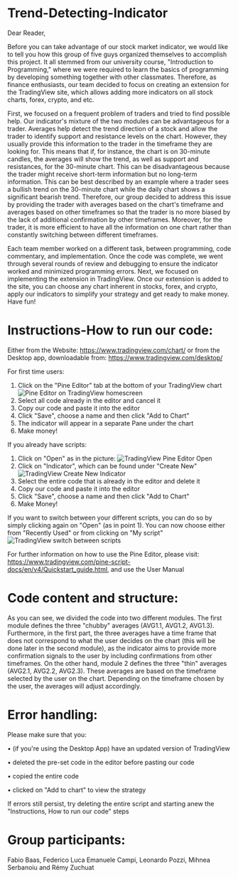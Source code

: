 # Trend-Detecting-Indicator
Dear Reader, 

Before you can take advantage of our stock market indicator, we would like to tell you how this group of five guys organized themselves to accomplish this project. It all stemmed from our university course, "Introduction to Programming," where we were required to learn the basics of programming by developing something together with other classmates. Therefore, as finance enthusiasts, our team decided to focus on creating an extension for the TradingView site, which allows adding more indicators on all stock charts, forex, crypto, and etc.

First, we focused on a frequent problem of traders and tried to find possible help. Our indicator's mixture of the two modules can be advantageous for a trader. Averages help detect the trend direction of a stock and allow the trader to identify support and resistance levels on the chart. However, they usually provide this information to the trader in the timeframe they are looking for. This means that if, for instance, the chart is on 30-minute candles, the averages will show the trend, as well as support and resistances, for the 30-minute chart. This can be disadvantageous because the trader might receive short-term information but no long-term information. This can be best described by an example where a trader sees a bullish trend on the 30-minute chart while the daily chart shows a significant bearish trend. Therefore, our group decided to address this issue by providing the trader with  averages based on the chart's timeframe and averages based on other timeframes so that the trader is no more biased by the lack of additional confirmation by other timeframes. Moreover, for the trader, it is more efficient to have all the information on one chart rather than constantly switching between different timeframes.

Each team member worked on a different task, between programming, code commentary, and implementation. Once the code was complete, we went through several rounds of review and debugging to ensure the indicator worked and minimized programming errors. Next, we focused on implementing the extension in TradingView. Once our extension is added to the site, you can choose any chart inherent in stocks, forex, and crypto, apply our indicators to simplify your strategy and get ready to make money. Have fun!

# Instructions-How to run our code:
Either from the Website: https://www.tradingview.com/chart/ or from the Desktop app, downloadable from: https://www.tradingview.com/desktop/

For first time users:
1. Click on the "Pine Editor" tab at the bottom of your TradingView chart ![Pine Editor on TradingView homescreen](https://user-images.githubusercontent.com/119878846/208310345-b82edf52-ad16-4ced-8206-4ed9fe38f8b5.png)
2. Select all code already in the editor and cancel it
3. Copy our code and paste it into the editor
4. Click "Save", choose a name and then click "Add to Chart"
5. The indicator will appear in a separate Pane under the chart
6. Make money!

If you already have scripts:
1. Click on "Open" as in the picture: ![TradingView Pine Editor Open](https://user-images.githubusercontent.com/119878846/208376735-66f19cd8-7cae-4b72-a6a3-cd18bd20aa57.png)
2. Click on "Indicator", which can be found under "Create New" ![TradingView Create New Indicator](<img src="https://user-images.githubusercontent.com/119878846/208376927-19e0136c-ef78-4fd8-99e3-208327c196d0.png" width="50" />)
3. Select the entire code that is already in the editor and delete it
4. Copy our code and paste it into the editor
5. Click "Save", choose a name and then click "Add to Chart"
6. Make Money!

If you want to switch between your different scripts, you can do so by simply clicking
again on "Open" (as in point 1). You can now choose either from "Recently Used" or from
clicking on "My script"![TradingView switch between scripts](https://user-images.githubusercontent.com/119878846/208377781-cd0d05e6-10c7-4118-8568-3bb8ccbeb7f6.png)

For further information on how to use the Pine Editor, please visit: https://www.tradingview.com/pine-script-docs/en/v4/Quickstart_guide.html,
and use the User Manual

# Code content and structure:
As you can see, we divided the code into two different modules. The first module defines the three "chubby" averages (AVG1.1, AVG1.2, AVG1.3). Furthermore, in the first part, the three averages have a time frame that does not correspond to what the user decides on the chart (this will be done later in the second module), as the indicator aims to provide more confirmation signals to the user by including confirmations from other timeframes.
On the other hand, module 2 defines the three "thin" averages (AVG2.1, AVG2.2, AVG2.3). These averages are based on the timeframe selected by the user on the chart. Depending on the timeframe chosen by the user, the averages will adjust accordingly.

# Error handling: 
Please make sure that you:

• (if you're using the Desktop App) have an updated version of TradingView

• deleted the pre-set code in the editor before pasting our code

• copied the entire code

• clicked on "Add to chart" to view the strategy

If errors still persist, try deleting the entire script and starting anew the "Instructions, How to run our code" steps

# Group participants:
Fabio Baas, Federico Luca Emanuele Campi, Leonardo Pozzi, Mihnea Serbanoiu and Rémy Zuchuat

